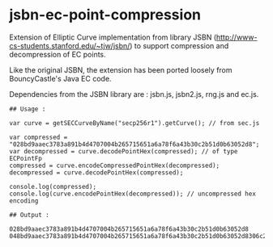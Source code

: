 jsbn-ec-point-compression
=========================

Extension of Elliptic Curve implementation from library JSBN (http://www-cs-students.stanford.edu/~tjw/jsbn/) to support compression and decompression of EC points.

Like the original JSBN, the extension has been ported loosely from BouncyCastle's Java EC code.

Dependencies from the JSBN library are : jsbn.js, jsbn2.js, rng.js and ec.js.

```
## Usage :

var curve = getSECCurveByName("secp256r1").getCurve(); // from sec.js

var compressed = "028bd9aaec3783a891b4d4707004b265715651a6a78f6a43b30c2b51d0b63052d8";
var decompressed = curve.decodePointHex(compressed); // of type ECPointFp
compressed = curve.encodeCompressedPointHex(decompressed);
decompressed = curve.decodePointHex(compressed);

console.log(compressed);
console.log(curve.encodePointHex(decompressed)); // uncompressed hex encoding

## Output :

028bd9aaec3783a891b4d4707004b265715651a6a78f6a43b30c2b51d0b63052d8
048bd9aaec3783a891b4d4707004b265715651a6a78f6a43b30c2b51d0b63052d8306c2f9a7c4cc6965b0701d0a22b5c00fc812322385b0ac91483a34d7bd88724
 
```
